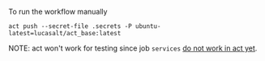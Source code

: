 To run the workflow manually

```
act push --secret-file .secrets -P ubuntu-latest=lucasalt/act_base:latest
```

NOTE: act won't work for testing since job `services` [do not work in act yet](https://github.com/nektos/act/issues/173).
